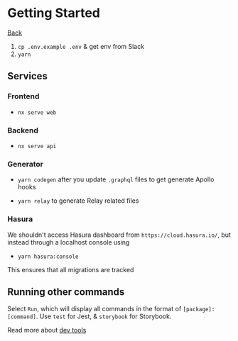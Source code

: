 # Getting Started

[Back](../../README.md)

1. `cp .env.example .env` & get env from Slack
2. `yarn`

## Services

### Frontend

- `nx serve web`

### Backend

- `nx serve api`

### Generator

- `yarn codegen` after you update `.graphql` files to get generate Apollo hooks

- `yarn relay` to generate Relay related files

### Hasura

We shouldn't access Hasura dashboard from `https://cloud.hasura.io/`, but instead through a localhost console using

- `yarn hasura:console`

This ensures that all migrations are tracked

## Running other commands

Select `Run`, which will display all commands in the format of `[package]:[command]`. Use `test` for Jest, & `storybook` for Storybook.

Read more about [dev tools](5-devtools.md)
